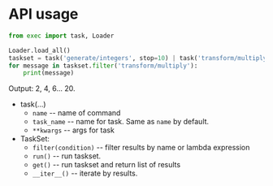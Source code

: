 # API usage

```python
from exec import task, Loader

Loader.load_all()
taskset = task('generate/integers', stop=10) | task('transform/multiply', multiplier=2)
for message in taskset.filter('transform/multiply'):
    print(message)
```

Output: 2, 4, 6... 20.

* task(...)
    * `name` -- name of command
    * `task_name` -- name for task. Same as `name` by default.
    * `**kwargs` -- args for task
* TaskSet:
    * `filter(condition)` -- filter results by name or lambda expression
    * `run()` -- run taskset.
    * `get()` -- run taskset and return list of results
    * `__iter__()` -- iterate by results.
